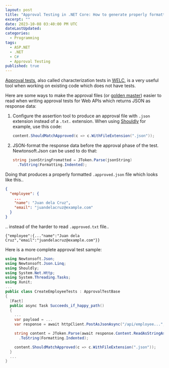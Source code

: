 ```yaml
---
layout: post
title: "Approval Testing in .NET Core: How to generate properly formatted <code>.json</code> approved files using Shouldly and Newtonsoft.Json"
excerpt: ""
date: 2023-10-08 03:40:00 PM UTC
dateLastUpdated:
categories:
  - Programming
tags: 
  - ASP.NET
  - .NET
  - C#
  - Approval Testing
published: true
---
```


[Approval tests](https://understandlegacycode.com/blog/characterization-tests-or-approval-tests/), also called characterization tests in [WELC](https://wiki.c2.com/?WorkingEffectivelyWithLegacyCode), is a very useful tool when working on existing code which does not have tests.

Here are some ways to make the approval files (or [golden master](https://www.youtube.com/watch?v=8wPx0O4gFzc&list=PL0C32F89E8BBB5368&index=3)) easier to read when writing approval tests for Web APIs which returns JSON as response data:

1. Configure the assertion tool to produce an approval file with `.json` extension instead of a `.txt.` extension. When using [Shouldly](https://docs.shouldly.org/documentation/equality/matchapproved) for example, use this code:

   ``` csharp
   content.ShouldMatchApproved(c => c.WithFileExtension(".json"));
   ```

2. JSON-format the response data before the approval phase of the test. Newtonsoft.Json can be used to do that:

   ``` csharp
   string jsonStringFromatted = JToken.Parse(jsonString)
     .ToString(Formatting.Indented);
   ```

Doing that produces a properly formatted `.approved.json` file which looks like this..

``` json
{
  "employee": {
    ...
    "name": "Juan dela Cruz",
    "email": "juandelacruz@example.com"
  }
}
```

.. instead of the harder to read `.approved.txt` file..

```
{"employee":{..."name":"Juan dela Cruz","email":"juandelacruz@example.com"}}
```


Here is a more complete approval test sample:

``` csharp
using Newtonsoft.Json;
using Newtonsoft.Json.Linq;
using Shouldly;
using System.Net.Http;
using System.Threading.Tasks;
using Xunit;
...
public class CreateEmployeeTests : ApprovalTestBase
{
  [Fact]
  public async Task Succeeds_if_happy_path()
  {
    ...
    var payload = ...
    var response = await httpClient.PostAsJsonAsync("/api/employee...", payload);

    string content = JToken.Parse(await response.Content.ReadAsStringAsync())
      .ToString(Formatting.Indented);

    content.ShouldMatchApproved(c => c.WithFileExtension(".json"));
  }
  ...
}
```